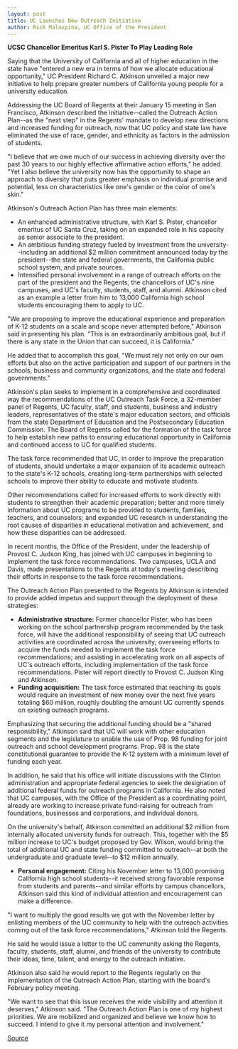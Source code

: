 ```yaml
---
layout: post
title: UC Launches New Outreach Initiative
author: Rick Malaspina, UC Office of the President
---
```


**UCSC Chancellor Emeritus Karl S. Pister To Play Leading Role**

Saying that the University of California and all of higher education in the state have "entered a new era in terms of how we allocate educational opportunity," UC President Richard C. Atkinson unveiled a major new initiative to help prepare greater numbers of California young people for a university education.

Addressing the UC Board of Regents at their January 15 meeting in San Francisco, Atkinson described the initiative--called the Outreach Action Plan--as the "next step" in the Regents' mandate to develop new directions and increased funding for outreach, now that UC policy and state law have eliminated the use of race, gender, and ethnicity as factors in the admission of students.

"I believe that we owe much of our success in achieving diversity over the past 30 years to our highly effective affirmative action efforts," he added. "Yet I also believe the university now has the opportunity to shape an approach to diversity that puts greater emphasis on individual promise and potential, less on characteristics like one's gender or the color of one's skin."

Atkinson's Outreach Action Plan has three main elements:
* An enhanced administrative structure, with Karl S. Pister, chancellor emeritus of UC Santa Cruz, taking on an expanded role in his capacity as senior associate to the president.
* An ambitious funding strategy fueled by investment from the university--including an additional $2 million commitment announced today by the president--the state and federal governments, the California public school system, and private sources.
* Intensified personal involvement in a range of outreach efforts on the part of the president and the Regents, the chancellors of UC's nine campuses, and UC's faculty, students, staff, and alumni. Atkinson cited as an example a letter from him to 13,000 California high school students encouraging them to apply to UC.

"We are proposing to improve the educational experience and preparation of K-12 students on a scale and scope never attempted before," Atkinson said in presenting his plan. "This is an extraordinarily ambitious goal, but if there is any state in the Union that can succeed, it is California."

He added that to accomplish this goal, "We must rely not only on our own efforts but also on the active participation and support of our partners in the schools, business and community organizations, and the state and federal governments."

Atkinson's plan seeks to implement in a comprehensive and coordinated way the recommendations of the UC Outreach Task Force, a 32-member panel of Regents, UC faculty, staff, and students, business and industry leaders, representatives of the state's major education sectors, and officials from the state Department of Education and the Postsecondary Education Commission. The Board of Regents called for the formation of the task force to help establish new paths to ensuring educational opportunity in California and continued access to UC for qualified students.

The task force recommended that UC, in order to improve the preparation of students, should undertake a major expansion of its academic outreach to the state's K-12 schools, creating long-term partnerships with selected schools to improve their ability to educate and motivate students.

Other recommendations called for increased efforts to work directly with students to strengthen their academic preparation; better and more timely information about UC programs to be provided to students, families, teachers, and counselors; and expanded UC research in understanding the root causes of disparities in educational motivation and achievement, and how these disparities can be addressed.

In recent months, the Office of the President, under the leadership of Provost C. Judson King, has joined with UC campuses in beginning to implement the task force recommendations. Two campuses, UCLA and Davis, made presentations to the Regents at today's meeting describing their efforts in response to the task force recommendations.

The Outreach Action Plan presented to the Regents by Atkinson is intended to provide added impetus and support through the deployment of these strategies:
* **Administrative structure:** Former chancellor Pister, who has been working on the school partnership program recommended by the task force, will have the additional responsibility of seeing that UC outreach activities are coordinated across the university; overseeing efforts to acquire the funds needed to implement the task force recommendations; and assisting in accelerating work on all aspects of UC's outreach efforts, including implementation of the task force recommendations. Pister will report directly to Provost C. Judson King and Atkinson.
* **Funding acquisition:** The task force estimated that reaching its goals would require an investment of new money over the next five years totaling $60 million, roughly doubling the amount UC currently spends on existing outreach programs.

Emphasizing that securing the additional funding should be a "shared responsibility," Atkinson said that UC will work with other education segments and the legislature to enable the use of Prop. 98 funding for joint outreach and school development programs. Prop. 98 is the state constitutional guarantee to provide the K-12 system with a minimum level of funding each year.

In addition, he said that his office will initiate discussions with the Clinton administration and appropriate federal agencies to seek the designation of additional federal funds for outreach programs in California. He also noted that UC campuses, with the Office of the President as a coordinating point, already are working to increase private fund-raising for outreach from foundations, businesses and corporations, and individual donors.

On the university's behalf, Atkinson committed an additional $2 million from internally allocated university funds for outreach. This, together with the $5 million increase to UC's budget proposed by Gov. Wilson, would bring the total of additional UC and state funding committed to outreach--at both the undergraduate and graduate level--to $12 million annually.

* **Personal engagement:** Citing his November letter to 13,000 promising California high school students--it received strong favorable response from students and parents--and similar efforts by campus chancellors, Atkinson said this kind of individual attention and encouragement can make a difference.

"I want to multiply the good results we got with the November letter by enlisting members of the UC community to help with the outreach activities coming out of the task force recommendations," Atkinson told the Regents.

He said he would issue a letter to the UC community asking the Regents, faculty, students, staff, alumni, and friends of the university to contribute their ideas, time, talent, and energy to the outreach initiative.

Atkinson also said he would report to the Regents regularly on the implementation of the Outreach Action Plan, starting with the board's February policy meeting.

"We want to see that this issue receives the wide visibility and attention it deserves," Atkinson said. "The Outreach Action Plan is one of my highest priorities. We are mobilized and organized and believe we know how to succeed. I intend to give it my personal attention and involvement."

[Source](http://www1.ucsc.edu/oncampus/currents/97-98/01-19/outreach.htm "Permalink to Atkinson proposes new outreach plan: 01-19-98")
